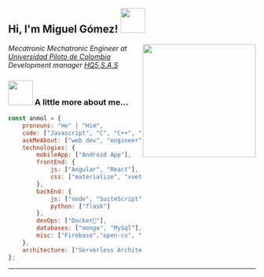 <h2> Hi, I'm Miguel Gómez! <img src="https://media.giphy.com/media/mGcNjsfWAjY5AEZNw6/giphy.gif" width="50"></h2>
<img align='right' src="https://media1.giphy.com/media/ZXkraFrlIW1D25M6ZJ/giphy.gif?cid=ecf05e47ylrdpwepmd8139petww7muik68shbh9cf69qdyur&rid=giphy.gif&ct=g" width="230">
<p><em>Mecatronic Mechatronic Engineer at <a href="https://www.unipiloto.edu.co/">Universidad Piloto de Colombia</a></br>Development manager <a href="#">HQ5 S.A.S</a>
</em></p>


### <img src="https://media0.giphy.com/media/B6IBrYTyvo1UJOXF9u/giphy.gif?cid=ecf05e47bflm7ts1js5hjhx970qe0g7tomqf4jij6h2jh59w&rid=giphy.gif&ct=g" width="50"> A little more about me...  

```javascript
const anmol = {
    pronouns: "He" | "Him",
    code: ["Javascript", "C", "C++", "Python", "CSS", "HTML", "php", "Deluge"],
    askMeAbout: ["web dev", "engineer", "electronic designer", "3D Modeler"],
    technologies: {
        mobileApp: ["Android App"],
        frontEnd: {
            js: ["Angular", "React"],
            css: ["materialize", "vuetify", "bootstrap"]
        },
        backEnd: {
            js: ["node", "SuiteScript"],
            python: ["flask"]
        },
        devOps: ["Docker🐳"],
        databases: ["mongo", "MySql"],
        misc: ["Firebase","open-cv", "php", "SuiteApp"]
    },
    architecture: ["Serverless Architecture", "Progressive web applications", "Single page applications"]
};
```


---
